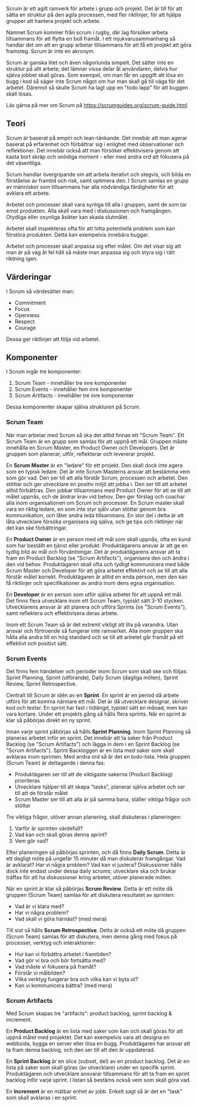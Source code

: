 Scrum är ett agilt ramverk för arbete i grupp och projekt. Det är till för att sätta en struktur på den agila processen, med fler riktlinjer, för att hjälpa grupper att hantera projekt och arbete.

Namnet Scrum kommer från scrum i rugby, där lag försöker arbeta tillsammans för att flytta en boll framåt. I ett mjukvarusammanhang så handlar det om att en grupp arbetar tillsammans för att få ett projekt att göra framsteg. Scrum är inte en akronym.

Scrum är ganska litet och även någorlunda simpelt. Det sätter inte en struktur på allt arbete; det lämnar vissa delar åt användaren, delvis hur själva jobbet skall göras. Som exempel, om man får en uppgift att lösa en bugg i kod så säger inte Scrum något om hur man skall gå till väga för det arbetet. Däremot så skulle Scrum ha lagt upp en "todo lapp" för att buggen skall lösas.

Läs gärna på mer om Scrum på <https://scrumguides.org/scrum-guide.html>

## Teori

Scrum är baserat på empiri och lean-tänkande. Det innebär att man agerar baserat på erfarenhet och förbättrar sig i enlighet med observationer och reflektioner. Det innebär också att man försöker effektivisera genom att kasta bort skräp och onödiga moment - eller med andra ord att fokusera på det väsentliga.

Scrum handlar övergripande om att arbeta iterativt och stegvis, och bilda en förståelse av framtid och risk, samt optimera den. I Scrum samlas en grupp av människor som tillsammans har alla nödvändiga färdigheter för att avklara ett arbete.

Arbetet och processer skall vara synliga till alla i gruppen, samt de som tar emot produkten. Alla skall vara med i diskussionen och framgången. Otydliga eller osynliga åsikter kan skada slutmålet.

Arbetet skall inspekteras ofta för att hitta potentiella problem som kan förstöra produkten. Detta kan exempelvis innebära buggar.

Arbetet och processer skall anpassa sig efter målet. Om det visar sig att man är på väg åt fel håll så måste man anpassa sig och styra sig i rätt riktning igen.

## Värderingar

I Scrum så värdesätter man:

- Commitment
- Focus
- Openness
- Respect
- Courage

Dessa ger riktlinjer att följa vid arbetet.

## Komponenter

I Scrum ingår tre komponenter:

1. Scrum Team - innehåller tre inre komponenter
2. Scrum Events - innehåller fem inre komponenter
3. Scrum Artifacts - innehåller tre inre komponenter

Dessa komponenter skapar själva strukturen på Scrum.

### Scrum Team

När man arbetar med Scrum så ska det alltid finnas ett "Scrum Team". Ett Scrum Team är en grupp som samlas för att uppnå ett mål. Gruppen måste innehålla en Scrum Master, en Product Owner och Developers. Det är gruppen som planerar, utför, reflekterar och levererar projekt.

En **Scrum Master** är en "ledare" för ett projekt. Den skall dock inte agera som en typisk ledare. Det är inte Scrum Masterns ansvar att bestämma vem som gör vad. Den ser till att alla förstår Scrum, processen och arbetet. Den stöttar och ger utvecklare en positiv miljö att jobba i. Den ser till att arbetet alltid förbättras. Den jobbar tillsammans med Product Owner för att se till att målet uppnås, och de ändrar krav vid behov. Den ger förslag och coachar alla inom organisationen om Scrum och processer. En Scrum master skall vara en riktig ledare, en som inte styr själv utan stöttar genom bra kommunikation, och låter andra leda tillsammans. En stor del i detta är att låta utvecklare försöka organisera sig själva, och ge tips och riktlinjer när det kan ske förbättringar.

En **Product Owner** är en person med ett mål som skall uppnås, ofta en kund som har beställt en tjänst eller produkt. Produktägarens ansvar är att ge en tydlig bild av mål och förväntningar. Det är produktägarens ansvar att ta fram en Product Backlog (se "Scrum Artifacts"), organisera den och ändra i den vid behov. Produktägaren skall ofta och tydligt kommunicera med både Scrum Master och Developer för att göra arbetet effektivt och se till att alla förstår målet korrekt. Produktägaren är alltid en enda person, men den kan få riktlinjer och specifikationer av andra inom dens egna organisation.

En **Developer** är en person som utför själva arbetet för att uppnå ett mål. Det finns flera utvecklare inom ett Scrum Team, typiskt sätt 3-10 stycken. Utvecklarens ansvar är att planera och utföra Sprints (se "Scrum Events"), samt reflektera och effektivisera deras arbete.

Inom ett Scrum Team så är det extremt viktigt att lita på varandra. Utan ansvar och förtroende så fungerar inte ramverket. Alla inom gruppen ska hålla alla andra till en hög standard och se till att arbetet går framåt på ett effektivt och positivt sätt.

### Scrum Events

Det finns fem händelser och perioder inom Scrum som skall ske och följas: Sprint Planning, Sprint (utförande), Daily Scrum (dagliga möten), Sprint Review, Sprint Retrospective.

Centralt till Scrum är idén av en **Sprint**. En sprint är en period då arbete utförs för att komma närmare ett mål. Det är då utvecklare designar, skriver kod och testar. En sprint har fast i tidlängd, typiskt sätt en månad, men kan vara kortare. Under ett projekts gång så hålls flera sprints. När en sprint är klar så påbörjas direkt en ny sprint.

Innan varje sprint påbörjas så hålls **Sprint Planning**. Inom Sprint Planning så planeras arbetet inför en sprint. Det innebär att ta saker från Product Backlog (se "Scrum Artifacts") och lägga in dem i en Sprint Backlog (se "Scrum Artifacts"). Sprint Backloggen är en lista med saker som skall avklaras inom sprinten. Med andra ord så är det en todo-lista. Hela gruppen (Scrum Team) är deltagande i denna fas:

- Produktägaren ser till att de viktigaste sakerna (Product Backlog) prioriteras
- Utvecklare hjälper till att skapa "tasks", planerar själva arbetet och ser till att de förstår målet
- Scrum Master ser till att alla är på samma bana, ställer viktiga frågor och stöttar

Tre viktiga frågor, utöver annan planering, skall diskuteras i planeringen:

1. Varför är sprinten värdefull?
2. Vad kan och skall göras denna sprint?
3. Vem gör vad?

Efter planeringen så påbörjas sprinten, och då finns **Daily Scrum**. Detta är ett dagligt möte på ungefär 15 minuter då man diskuterar framgångar. Vad är avklarat? Har vi några problem? Vad kan vi justera? Diskussioner hålls dock inte endast under dessa daily scrums; utvecklare ska och brukar träffas för att ha diskussioner kring arbetet, utöver planerade möten.

När en sprint är klar så påbörjas **Scrum Review**. Detta är ett möte då gruppen (Scrum Team) samlas för att diskutera resultatet av sprinten:

- Vad är vi klara med?
- Har vi några problem?
- Vad skall vi göra härnäst?
  (med mera)

Till sist så hålls **Scrum Retrospective**. Detta är också ett möte då gruppen (Scrum Team) samlas för att diskutera, men denna gång med fokus på processer, verktyg och interaktioner:

- Hur kan vi förbättra arbetet i framtiden?
- Vad gör vi bra och bör fortsätta med?
- Vad måste vi fokusera på framåt?
- Förstår vi målbilden?
- Vilka verktyg fungerar bra och vilka kan vi byta ut?
- Kan vi kommunicera bättra?
  (med mera)

### Scrum Artifacts

Med Scrum skapas tre "artifacts": product backlog, sprint backlog & increment.

En **Product Backlog** är en lista med saker som kan och skall göras för att uppnå målet med projektet. Det kan exempelvis vara att designa en webbsida, bygga en server eller lösa en bugg. Produktägaren har ansvar att ta fram denna backlog, och den ser till att den är uppdaterad.

En **Sprint Backlog** är en slice (subset, del) av en product backlog. Det är en lista på saker som skall göras (av utvecklare) under en specifik sprint. Produktägaren och utvecklare ansvarar tillsammans för att ta fram en sprint backlog inför varje sprint. I listan så bestäms också vem som skall göra vad.

En **Increment** är en mätbar enhet av jobb. Enkelt sagt så är det en "task" som skall avklaras i en sprint.
